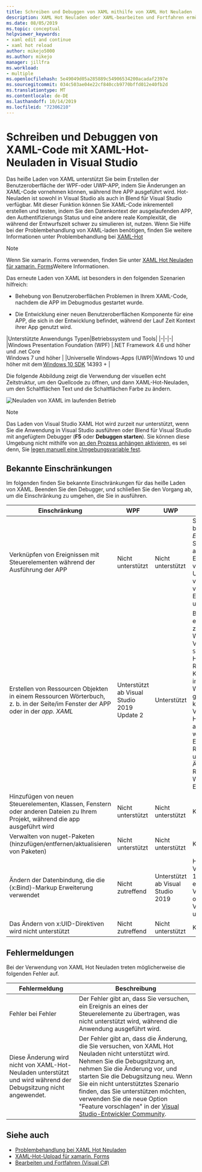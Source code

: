 ```yaml
---
title: Schreiben und Debuggen von XAML mithilfe von XAML Hot Neuladen
description: XAML Hot Neuladen oder XAML-bearbeiten und Fortfahren ermöglicht es Ihnen, während der Ausführung von apps Änderungen an Ihrem XAML-Code vorzunehmen.
ms.date: 08/05/2019
ms.topic: conceptual
helpviewer_keywords:
- xaml edit and continue
- xaml hot reload
author: mikejo5000
ms.author: mikejo
manager: jillfra
ms.workload:
- multiple
ms.openlocfilehash: 5e49049d05a285889c54906534200acadaf2397e
ms.sourcegitcommit: 034c503ae04e22cf840ccb9770bffd012e40fb2d
ms.translationtype: MT
ms.contentlocale: de-DE
ms.lasthandoff: 10/14/2019
ms.locfileid: "72306210"
---
```

# <a name="write-and-debug-running-xaml-code-with-xaml-hot-reload-in-visual-studio"></a>Schreiben und Debuggen von XAML-Code mit XAML-Hot-Neuladen in Visual Studio

Das heiße Laden von XAML unterstützt Sie beim Erstellen der Benutzeroberfläche der WPF-oder UWP-APP, indem Sie Änderungen an XAML-Code vornehmen können, während Ihre APP ausgeführt wird. Hot-Neuladen ist sowohl in Visual Studio als auch in Blend für Visual Studio verfügbar. Mit dieser Funktion können Sie XAML-Code inkrementell erstellen und testen, indem Sie den Datenkontext der ausgelaufenden APP, den Authentifizierungs Status und eine andere reale Komplexität, die während der Entwurfszeit schwer zu simulieren ist, nutzen. Wenn Sie Hilfe bei der Problembehandlung von XAML-laden benötigen, finden Sie weitere Informationen unter Problembehandlung bei [XAML-Hot](xaml-hot-reload-troubleshooting.md)

> [!NOTE]
> Wenn Sie xamarin. Forms verwenden, finden Sie unter [XAML Hot Neuladen für xamarin. Forms](/xamarin/xamarin-forms/xaml/hot-reload)Weitere Informationen.

Das erneute Laden von XAML ist besonders in den folgenden Szenarien hilfreich:

* Behebung von Benutzeroberflächen Problemen in Ihrem XAML-Code, nachdem die APP im Debugmodus gestartet wurde.

* Die Entwicklung einer neuen Benutzeroberflächen Komponente für eine APP, die sich in der Entwicklung befindet, während der Lauf Zeit Kontext ihrer App genutzt wird.

|Unterstützte Anwendungs Typen|Betriebssystem und Tools|
|-|-|-|
|Windows Presentation Foundation (WPF) |.NET Framework 4.6 und höher und .net Core</br>Windows 7 und höher |
|Universelle Windows-Apps (UWP)|Windows 10 und höher mit dem [Windows 10 SDK](https://developer.microsoft.com/windows/downloads/windows-10-sdk) 14393 + |

Die folgende Abbildung zeigt die Verwendung der visuellen echt Zeitstruktur, um den Quellcode zu öffnen, und dann XAML-Hot-Neuladen, um den Schaltflächen Text und die Schaltflächen Farbe zu ändern.

![Neuladen von XAML im laufenden Betrieb](../debugger/media/xaml-hot-reload-using.gif)

> [!NOTE]
> Das Laden von Visual Studio XAML Hot wird zurzeit nur unterstützt, wenn Sie die Anwendung in Visual Studio ausführen oder Blend für Visual Studio mit angefügtem Debugger (**F5** oder **Debuggen starten**). Sie können diese Umgebung nicht mithilfe von [an den Prozess anhängen aktivieren,](../debugger/attach-to-running-processes-with-the-visual-studio-debugger.md) es sei denn, Sie [legen manuell eine Umgebungsvariable fest](xaml-hot-reload-troubleshooting.md#verify-that-you-use-start-debugging-rather-than-attach-to-process).

## <a name="known-limitations"></a>Bekannte Einschränkungen

Im folgenden finden Sie bekannte Einschränkungen für das heiße Laden von XAML. Beenden Sie den Debugger, und schließen Sie den Vorgang ab, um die Einschränkung zu umgehen, die Sie in ausführen.

|Einschränkung|WPF|UWP|Hinweise|
|-|-|-|-|
|Verknüpfen von Ereignissen mit Steuerelementen während der Ausführung der APP|Nicht unterstützt|Nicht unterstützt|Siehe Fehler: Fehler beim *sicherstellen des Ereignisses*. Beachten Sie, dass Sie in WPF auf einen vorhandenen Ereignishandler verweisen können. In UWP-apps wird das verweisen auf einen vorhandenen Ereignishandler nicht unterstützt.|
|Erstellen von Ressourcen Objekten in einem Ressourcen Wörterbuch, z. b. in der Seite/im Fenster der APP oder in der *app. XAML*|Unterstützt ab Visual Studio 2019 Update 2|Unterstützt|Beispiel: Hinzufügen eines `SolidColorBrush` zu einem Ressourcen Wörterbuch für die Verwendung als `StaticResource`.</br>Hinweis: Statische Ressourcen, Format Konverter und andere in ein Ressourcen Wörterbuch geschriebene Elemente können beim Verwenden von XAML-Hot-Neuladen angewendet/verwendet werden. Nur die Erstellung der Ressource wird nicht unterstützt.</br> Ändern des Ressourcen Wörterbuchs `Source`-Eigenschaft.|
|Hinzufügen von neuen Steuerelementen, Klassen, Fenstern oder anderen Dateien zu Ihrem Projekt, während die app ausgeführt wird|Nicht unterstützt|Nicht unterstützt|Keine|
|Verwalten von nuget-Paketen (hinzufügen/entfernen/aktualisieren von Paketen)|Nicht unterstützt|Nicht unterstützt|Keine|
|Ändern der Datenbindung, die die {x:Bind}-Markup Erweiterung verwendet|Nicht zutreffend|Unterstützt ab Visual Studio 2019|Hierfür ist Windows 10 Version 1809 (Build 10.0.17763) erforderlich. Wird in Visual Studio 2017 oder früheren Versionen nicht unterstützt.|
|Das Ändern von x:UID-Direktiven wird nicht unterstützt|Nicht zutreffend|Nicht unterstützt|Keine|

## <a name="error-messages"></a>Fehlermeldungen

Bei der Verwendung von XAML Hot Neuladen treten möglicherweise die folgenden Fehler auf.

|Fehlermeldung|Beschreibung|
|-|-|
|Fehler bei Fehler|Der Fehler gibt an, dass Sie versuchen, ein Ereignis an eines der Steuerelemente zu übertragen, was nicht unterstützt wird, während die Anwendung ausgeführt wird.|
|Diese Änderung wird nicht von XAML-Hot-Neuladen unterstützt und wird während der Debugsitzung nicht angewendet.|Der Fehler gibt an, dass die Änderung, die Sie versuchen, von XAML Hot Neuladen nicht unterstützt wird. Nehmen Sie die Debugsitzung an, nehmen Sie die Änderung vor, und starten Sie die Debugsitzung neu. Wenn Sie ein nicht unterstütztes Szenario finden, das Sie unterstützen möchten, verwenden Sie die neue Option "Feature vorschlagen" in der [Visual Studio-Entwickler Community](https://developercommunity.visualstudio.com/spaces/8/index.html). |

## <a name="see-also"></a>Siehe auch

* [Problembehandlung bei XAML Hot Neuladen](xaml-hot-reload-troubleshooting.md)
* [XAML-Hot-Upload für xamarin. Forms](/xamarin/xamarin-forms/xaml/hot-reload)
* [Bearbeiten und Fortfahren (Visual C#)](../debugger/edit-and-continue-visual-csharp.md)

